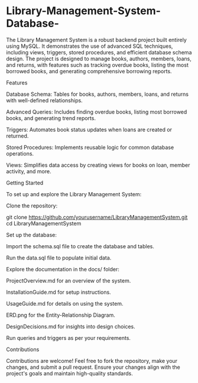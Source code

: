 # Library-Management-System-Database-


The Library Management System is a robust backend project built entirely using MySQL. It demonstrates the use of advanced SQL techniques, including views, triggers, stored procedures, and efficient database schema design. The project is designed to manage books, authors, members, loans, and returns, with features such as tracking overdue books, listing the most borrowed books, and generating comprehensive borrowing reports.

Features

Database Schema: Tables for books, authors, members, loans, and returns with well-defined relationships.

Advanced Queries: Includes finding overdue books, listing most borrowed books, and generating trend reports.

Triggers: Automates book status updates when loans are created or returned.

Stored Procedures: Implements reusable logic for common database operations.

Views: Simplifies data access by creating views for books on loan, member activity, and more.

Getting Started

To set up and explore the Library Management System:

Clone the repository:

git clone https://github.com/yourusername/LibraryManagementSystem.git
cd LibraryManagementSystem

Set up the database:

Import the schema.sql file to create the database and tables.

Run the data.sql file to populate initial data.

Explore the documentation in the docs/ folder:

ProjectOverview.md for an overview of the system.

InstallationGuide.md for setup instructions.

UsageGuide.md for details on using the system.

ERD.png for the Entity-Relationship Diagram.

DesignDecisions.md for insights into design choices.

Run queries and triggers as per your requirements.

Contributions

Contributions are welcome! Feel free to fork the repository, make your changes, and submit a pull request. Ensure your changes align with the project's goals and maintain high-quality standards.




